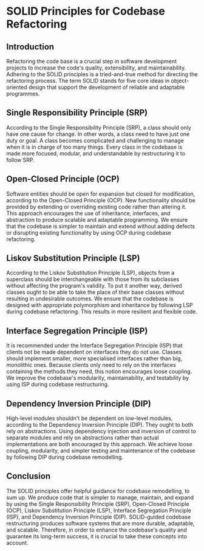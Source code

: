 # SOLID Principles for Codebase Refactoring

## Introduction

Refactoring the code base is a crucial step in software development projects to increase the code's quality, extensibility, and maintainability. Adhering to the SOLID principles is a tried-and-true method for directing the refactoring process. The term SOLID stands for five core ideas in object-oriented design that support the development of reliable and adaptable programmes.

## Single Responsibility Principle (SRP)

According to the Single Responsibility Principle (SRP), a class should only have one cause for change. In other words, a class need to have just one duty or goal. A class becomes complicated and challenging to manage when it is in charge of too many things. Every class in the codebase is made more focused, modular, and understandable by restructuring it to follow SRP.

## Open-Closed Principle (OCP)

Software entities should be open for expansion but closed for modification, according to the Open-Closed Principle (OCP). New functionality should be provided by extending or overriding existing code rather than altering it. This approach encourages the use of inheritance, interfaces, and abstraction to produce scalable and adaptable programming. We ensure that the codebase is simpler to maintain and extend without adding defects or disrupting existing functionality by using OCP during codebase refactoring.

## Liskov Substitution Principle (LSP)

According to the Liskov Substitution Principle (LSP), objects from a superclass should be interchangeable with those from its subclasses without affecting the program's validity. To put it another way, derived classes ought to be able to take the place of their base classes without resulting in undesirable outcomes. We ensure that the codebase is designed with appropriate polymorphism and inheritance by following LSP during codebase refactoring. This results in more resilient and flexible code.

## Interface Segregation Principle (ISP)

It is recommended under the Interface Segregation Principle (ISP) that clients not be made dependent on interfaces they do not use. Classes should implement smaller, more specialised interfaces rather than big, monolithic ones. Because clients only need to rely on the interfaces containing the methods they need, this notion encourages loose coupling. We improve the codebase's modularity, maintainability, and testability by using ISP during codebase restructuring.

## Dependency Inversion Principle (DIP)

High-level modules shouldn't be dependent on low-level modules, according to the Dependency Inversion Principle (DIP). They ought to both rely on abstractions. Using dependency injection and inversion of control to separate modules and rely on abstractions rather than actual implementations are both encouraged by this approach. We achieve loose coupling, modularity, and simpler testing and maintenance of the codebase by following DIP during codebase remodelling.

## Conclusion

The SOLID principles offer helpful guidance for codebase remodelling, to sum up. We produce code that is simpler to manage, maintain, and expand by using the Single Responsibility Principle (SRP), Open-Closed Principle (OCP), Liskov Substitution Principle (LSP), Interface Segregation Principle (ISP), and Dependency Inversion Principle (DIP). SOLID-guided codebase restructuring produces software systems that are more durable, adaptable, and scalable. Therefore, in order to enhance the codebase's quality and guarantee its long-term success, it is crucial to take these concepts into account.

